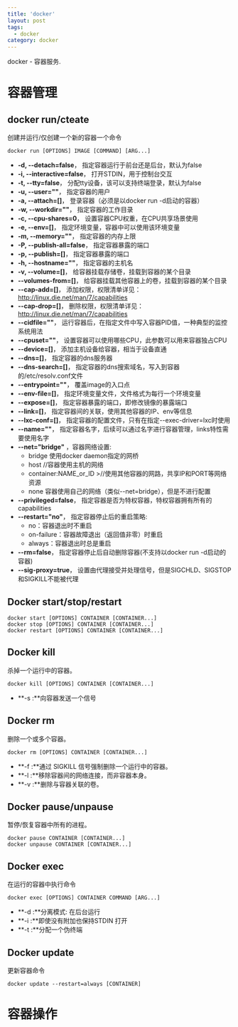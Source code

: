 ```yaml
---
title: 'docker'
layout: post
tags:
  - docker
category: docker
---
```

docker - 容器服务.

<!--more-->



# 容器管理

## docker run/cteate

创建并运行/仅创建一个新的容器一个命令

```
docker run [OPTIONS] IMAGE [COMMAND] [ARG...]
```

- **-d, --detach=false**， 指定容器运行于前台还是后台，默认为false
- **-i, --interactive=false**， 打开STDIN，用于控制台交互
- **-t, --tty=false**， 分配tty设备，该可以支持终端登录，默认为false
- **-u, --user=""**， 指定容器的用户
- **-a, --attach=[]**， 登录容器（必须是以docker run -d启动的容器）
- **-w, --workdir=""**， 指定容器的工作目录
- **-c, --cpu-shares=0**， 设置容器CPU权重，在CPU共享场景使用
- **-e, --env=[]**， 指定环境变量，容器中可以使用该环境变量
- **-m, --memory=""**， 指定容器的内存上限
- **-P, --publish-all=false**， 指定容器暴露的端口
- **-p, --publish=[]**， 指定容器暴露的端口
- **-h, --hostname=""**， 指定容器的主机名
- **-v, --volume=[]**， 给容器挂载存储卷，挂载到容器的某个目录
- **--volumes-from=[]**， 给容器挂载其他容器上的卷，挂载到容器的某个目录
- **--cap-add=[]**， 添加权限，权限清单详见：http://linux.die.net/man/7/capabilities
- **--cap-drop=[]**， 删除权限，权限清单详见：http://linux.die.net/man/7/capabilities
- **--cidfile=""**， 运行容器后，在指定文件中写入容器PID值，一种典型的监控系统用法
- **--cpuset=""**， 设置容器可以使用哪些CPU，此参数可以用来容器独占CPU
- **--device=[]**， 添加主机设备给容器，相当于设备直通
- **--dns=[]**， 指定容器的dns服务器
- **--dns-search=[]**， 指定容器的dns搜索域名，写入到容器的/etc/resolv.conf文件
- **--entrypoint=""**， 覆盖image的入口点
- **--env-file=[]**， 指定环境变量文件，文件格式为每行一个环境变量
- **--expose=[]**， 指定容器暴露的端口，即修改镜像的暴露端口
- **--link=[]**， 指定容器间的关联，使用其他容器的IP、env等信息
- **--lxc-conf=[]**， 指定容器的配置文件，只有在指定--exec-driver=lxc时使用
- **--name=""**， 指定容器名字，后续可以通过名字进行容器管理，links特性需要使用名字
- **--net="bridge"** ，容器网络设置:
  - bridge 使用docker daemon指定的网桥
  - host //容器使用主机的网络
  - container:NAME_or_ID >//使用其他容器的网路，共享IP和PORT等网络资源
  - none 容器使用自己的网络（类似--net=bridge），但是不进行配置
- **--privileged=false**， 指定容器是否为特权容器，特权容器拥有所有的capabilities
- **--restart="no"**， 指定容器停止后的重启策略:
  - no：容器退出时不重启
  - on-failure：容器故障退出（返回值非零）时重启
  - always：容器退出时总是重启
- **--rm=false**， 指定容器停止后自动删除容器(不支持以docker run -d启动的容器)
- **--sig-proxy=true**， 设置由代理接受并处理信号，但是SIGCHLD、SIGSTOP和SIGKILL不能被代理

## Docker start/stop/restart 

```
docker start [OPTIONS] CONTAINER [CONTAINER...]
docker stop [OPTIONS] CONTAINER [CONTAINER...]
docker restart [OPTIONS] CONTAINER [CONTAINER...]
```



## Docker kill

杀掉一个运行中的容器。

```
docker kill [OPTIONS] CONTAINER [CONTAINER...]
```

- **-s :**向容器发送一个信号



## Docker rm

删除一个或多个容器。

```shell
docker rm [OPTIONS] CONTAINER [CONTAINER...]
```

- **-f :**通过 SIGKILL 信号强制删除一个运行中的容器。
- **-l :**移除容器间的网络连接，而非容器本身。
- **-v :**删除与容器关联的卷。



## Docker pause/unpause

暂停/恢复容器中所有的进程。

```shell
docker pause CONTAINER [CONTAINER...]
docker unpause CONTAINER [CONTAINER...]
```



## Docker exec

在运行的容器中执行命令

```shell
docker exec [OPTIONS] CONTAINER COMMAND [ARG...]
```

- **-d :**分离模式: 在后台运行
- **-i :**即使没有附加也保持STDIN 打开
- **-t :**分配一个伪终端



## Docker update

更新容器命令

```shell
docker update --restart=always [CONTAINER]
```



# 容器操作

